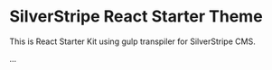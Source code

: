 # SilverStripe React Starter Theme

This is React Starter Kit using gulp transpiler for SilverStripe CMS.

...
